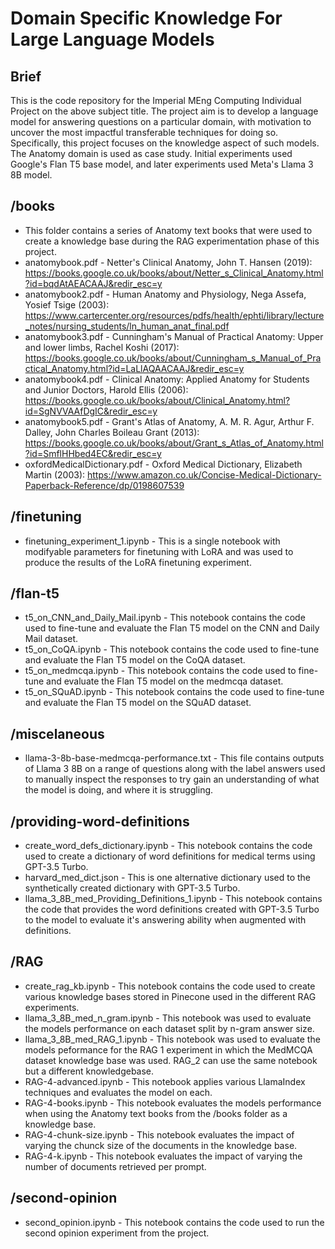 # Domain Specific Knowledge For Large Language Models

## Brief

This is the code repository for the Imperial MEng Computing Individual Project on the above subject title. The project aim is to develop a language model for answering questions on a particular domain, with motivation to uncover the most impactful transferable techniques for doing so. Specifically, this project focuses on the knowledge aspect of such models. The Anatomy domain is used as case study. Initial experiments used Google's Flan T5 base model, and later experiments used Meta's Llama 3 8B model.

## /books

- This folder contains a series of Anatomy text books that were used to create a knowledge base during the RAG experimentation phase of this project.
- anatomybook.pdf - Netter's Clinical Anatomy, John T. Hansen (2019): https://books.google.co.uk/books/about/Netter_s_Clinical_Anatomy.html?id=bqdAtAEACAAJ&redir_esc=y
- anatomybook2.pdf - Human Anatomy and Physiology, Nega Assefa, Yosief Tsige (2003): https://www.cartercenter.org/resources/pdfs/health/ephti/library/lecture_notes/nursing_students/ln_human_anat_final.pdf
- anatomybook3.pdf - Cunningham's Manual of Practical Anatomy: Upper and lower limbs, Rachel Koshi (2017): https://books.google.co.uk/books/about/Cunningham_s_Manual_of_Practical_Anatomy.html?id=LaLlAQAACAAJ&redir_esc=y
- anatomybook4.pdf - Clinical Anatomy: Applied Anatomy for Students and Junior Doctors, Harold Ellis (2006): https://books.google.co.uk/books/about/Clinical_Anatomy.html?id=SgNVVAAfDgIC&redir_esc=y
- anatomybook5.pdf - Grant's Atlas of Anatomy, A. M. R. Agur, Arthur F. Dalley, John Charles Boileau Grant (2013): https://books.google.co.uk/books/about/Grant_s_Atlas_of_Anatomy.html?id=SmflHHbed4EC&redir_esc=y
- oxfordMedicalDictionary.pdf - Oxford Medical Dictionary, Elizabeth Martin (2003): https://www.amazon.co.uk/Concise-Medical-Dictionary-Paperback-Reference/dp/0198607539

## /finetuning

- finetuning_experiment_1.ipynb - This is a single notebook with modifyable parameters for finetuning with LoRA and was used to produce the results of the LoRA finetuning experiment.

## /flan-t5

- t5_on_CNN_and_Daily_Mail.ipynb - This notebook contains the code used to fine-tune and evaluate the Flan T5 model on the CNN and Daily Mail dataset.
- t5_on_CoQA.ipynb - This notebook contains the code used to fine-tune and evaluate the Flan T5 model on the CoQA dataset.
- t5_on_medmcqa.ipynb - This notebook contains the code used to fine-tune and evaluate the Flan T5 model on the medmcqa dataset.
- t5_on_SQuAD.ipynb - This notebook contains the code used to fine-tune and evaluate the Flan T5 model on the SQuAD dataset.

## /miscelaneous

- llama-3-8b-base-medmcqa-performance.txt - This file contains outputs of Llama 3 8B on a range of questions along with the label answers used to manually inspect the responses to try gain an understanding of what the model is doing, and where it is struggling.

## /providing-word-definitions

- create_word_defs_dictionary.ipynb - This notebook contains the code used to create a dictionary of word definitions for medical terms using GPT-3.5 Turbo.
- harvard_med_dict.json - This is one alternative dictionary used to the synthetically created dictionary with GPT-3.5 Turbo.
- llama_3_8B_med_Providing_Definitions_1.ipynb - This notebook contains the code that provides the word definitions created with GPT-3.5 Turbo to the model to evaluate it's answering ability when augmented with definitions.

## /RAG

- create_rag_kb.ipynb - This notebook contains the code used to create various knowledge bases stored in Pinecone used in the different RAG experiments.
- llama_3_8B_med_n_gram.ipynb - This notebook was used to evaluate the models performance on each dataset split by n-gram answer size.
- llama_3_8B_med_RAG_1.ipynb - This notebook was used to evaluate the models peformance for the RAG 1 experiment in which the MedMCQA dataset knowledge base was used. RAG_2 can use the same notebook but a different knowledgebase.
- RAG-4-advanced.ipynb - This notebook applies various LlamaIndex techniques and evaluates the model on each.
- RAG-4-books.ipynb - This notebook evaluates the models performance when using the Anatomy text books from the /books folder as a knowledge base.
- RAG-4-chunk-size.ipynb - This notebook evaluates the impact of varying the chunck size of the documents in the knowledge base.
- RAG-4-k.ipynb - This notebook evaluates the impact of varying the number of documents retrieved per prompt.

## /second-opinion

- second_opinion.ipynb - This notebook contains the code used to run the second opinion experiment from the project.
